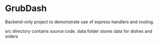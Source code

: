# GrubDash
Backend-only project to demonstrate use of express handlers and routing.

src directory contains source code.
data folder stores data for dishes and orders
